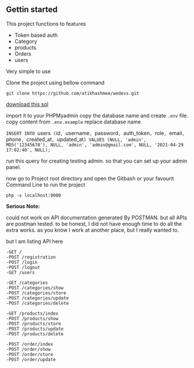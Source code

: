 ## Gettin started

This project functions to features

*  Token based auth
*  Category
*  products
*  Orders
*  users

Very simple to use 

Clone the project using bellow command

`git clone https://github.com/atikhashmee/wedevs.git`

[download this sql ](https://github.com/atikhashmee/wedevs/tree/master/db)

import it to your PHPMyadmin
copy the database name and create `.env` file. copy content from `.env.example`
replace database name 

`INSERT INTO `users` (`id`, `username`, `password`, `auth_token`, `role`, `email`, `phone`, `created_at`, `updated_at`) VALUES (NULL, 'admin', MD5('12345678'), NULL, 'admin', 'admin@gmail.com', NULL, '2021-04-29 17:02:40', NULL);`

run this query  for creating testing admin. so that you can set up your admin panel. 

now go to Project root directory and open the Gitbash or your favourit Command Line
to run the project 

`php -s localhost:8000`

**Serious Note:**

could not work on API documentation generated By POSTMAN. but all APIs are postman tested. 
to be honest, I did not have enough time to do all the extra works. as you know I work at another place, but I really wanted to. 

but I am listing API here

`-GET /`\
`-POST /registration`\
`-POST /login `\
`-POST /logout`\
`-GET /users`

`-GET /categories`\
`-POST /categories/show`\
`-POST /categories/store`\
`-POST /categories/update`\
`-POST /categories/delete`

`-GET /products/index`\
`-POST /products/show`\
`-POST /products/store`\
`-POST /products/update`\
`-POST /products/delete`

`-POST /order/index`\
`-POST /order/show`\
`-POST /order/store`\
`-POST /order/update`



